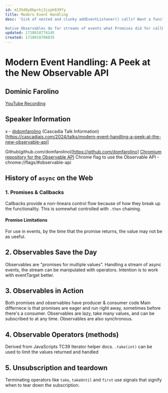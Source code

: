 ```yaml
---
id: m135d8y8bprkj3jzph839fy
title: Modern Event Handling
desc: 'Sick of nested and clunky addEventListener() calls? Want a functional, declarative way of handling events in JavaScript? Chrome engineer Dominic Farolino introduces the long-awaited Observable API, a composable event handling primitive to replace addEventListener() coming to a browser near you!

Native Observables do for streams of events what Promises did for callbacks & callback hell. Frameworks have long used them to declaratively create pipelines of operators through which events flow, and the Web is finally getting them natively. Observable API is the most wanted web standards proposal on GitHub by developers, and in this talk you'll learn how to listen to events with an Observable, use operators to transform & listen to multiple events, and even build your own Observables from scratch!'
updated: 1718918776145
created: 1718918706035
---
```

# Modern Event Handling: A Peek at the New Observable API
## Dominic Farolino
[YouTube Recording](https://www.youtube.com/watch?v=AUYAfayMUl0&list=PLLiioAbFTbKPi9SkDhtppEGDPI31GGZyj&index=12&pp=iAQB)

## Speaker Information
x - [@domfarolino](https://twitter.com/domfarolino)
(Cascadia Talk Information)[https://cascadiajs.com/2024/talks/modern-event-handling-a-peek-at-the-new-observable-api]

Github(github.com/domfarolino)[https://github.com/domfarolino]
[Chromium repository for the Observable API](https://github.com/WICG/observable)
Chrome flag to use the Observable API - chrome://flags/#observable-api

## History of `async` on the Web
### 1. Promises & Callbacks
Callbacks provide a non-lineara control flow because of how they break up the functionality. This is somewhat controlled with `.then` chaining.
#### Promise Limitations
For use in events, by the time that the promise returns, the value may not be as ueeful.
## 2. Observables Save the Day
Observables are "promises for multiple values".
Handling a stream of async events, the stream can be manipulated with operators.
Intention is to work with eventTarget better.

## 3. Observables in Action
Both promises and observables have producer & consumer code
Main differnece is that promises are eager and run right away, sometimes before there's a consumer.
Observables are lazy, take many values, and can be subscribed to at any time. Observables are also synchronous.

## 4. Observable Operators (methods)
Derived from JavaScripts TC39 Iterator helper docs.
`.take(int)` can be used to limit the values returned and handled

## 5. Unsubscription and teardown
Terminating operators like `take`, `takeUntil` and `first` use signals that signify when to tear down the subscription.
